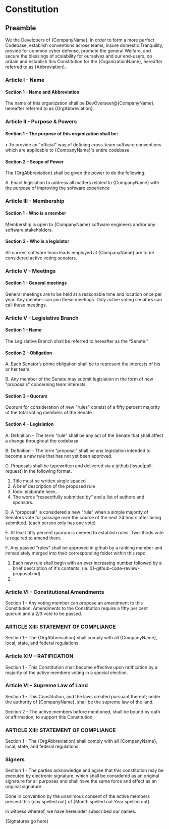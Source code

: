 # Constitution

## Preamble
We the Developers of {CompanyName}, in order to form a more perfect Codebase, establish conventions across teams, insure domestic Tranquility, provide for common cyber defense, promote the general Welfare, and secure the blessings of scalability for ourselves and our end-users, do ordain and establish this Constitution for the {OrganizationName}, hereafter referred to as {Abbreviation}.

### Article I - Name

#### Section 1 - Name and Abbreviation

The name of this organization shall be DevOverseer@{CompanyName}, hereafter referred to as {OrgAbbreviation}.


### Article II - Purpose & Powers

#### Section 1 - The purpose of this organization shall be:

• To provide an "official" way of defining cross-team software conventions which are applicable to {CompanyName}'s entire codebase

#### Section 2 – Scope of Power

The {OrgAbbreviation} shall be given the power to do the following:

A. Enact legislation to address all matters related to {CompanyName} with the purpose of improving
the software experience

### Article III - Membership

#### Section 1 - Who is a member

Membership is open to {CompanyName} software engineers and/or any software
stakeholders. 

#### Section 2 - Who is a legislator

All current software team leads employed at {CompanyName} are to be considered active voting senators.


### Article V - Meetings

#### Section 1 - General meetings 

General meetings are to be held at a reasonable time and location once per year. Any member can join these meetings. Only active voting senators can call these meetings.


### Article V - Legislative Branch

#### Section 1 – Name

The Legislative Branch shall be referred to hereafter as the “Senate.”

#### Section 2 – Obligation

A. Each Senator’s prime obligation shall be to represent the interests of his or her team.

B. Any member of the Senate may submit legislation in the form of new "proposals" 
concerning team interests.

#### Section 3 – Quorum

Quorum for consideration of new "rules" consist of a fifty percent majority of the total voting members of
the Senate.

#### Section 4 – Legislation

A. Definition – The term “rule” shall be any act of the Senate that shall affect a change throughout
the codebase.

B. Definition – The term “proposal” shall be any legislation intended to become a new rule that has not yet been approved.


C. Proposals shall be typewritten and delivered via a github [issue|pull-request] in the following format.

1. Title must be written single spaced
2. A brief description of the proposed rule
3. todo: elaborate here...
6. The words “respectfully submitted by” and a list of authors and sponsors.


D. A "proposal" is considered a new "rule" when a simple majority of Senators vote for passage over the course of the next 24 hours after being submitted. (each person only has one vote)

E. At least fifty percent quorum is needed to establish rules. Two-thirds vote is required to amend them.

F. Any passed "rules" shall be approved in github by a ranking member and immediately merged into their corresponding folder within this repo

1. Each new rule shall begin with an ever increasing number followed by a brief description of it's contents. (ie. 01-github-code-review-proposal.md)
2. 

### Article VI - Constitutional Amendments


Section 1 - Any voting member can propose an amendment to this Constitution. Amendments to the Constitution require a
fifty per cent quorum and a 2/3 vote to be passed. 

### ARTICLE XIII: STATEMENT OF COMPLIANCE

Section 1 - The {OrgAbbreviation} shall comply with all {CompanyName}, local, state, and federal
regulations.


### Article XIV - RATIFICATION

Section 1 - This Constitution shall become effective upon ratification by
a majority of the active members voting in a special election.

### Article VI - Supreme Law of Land

Section 1 - This Constitution, and the laws created pursuant thereof; under the authority of {CompanyName}, shall be the supreme law of the land.

Section 2 - The active members before mentioned, shall be bound by oath or affirmation, to support this Constitution;


### ARTICLE XIII: STATEMENT OF COMPLIANCE

Section 1 - The {OrgAbbreviation} shall comply with all {CompanyName}, local, state, and federal
regulations.


### Signers

Section 1 - The parties acknowledge and agree that this constitution may be executed by electronic
signature, which shall be considered as an original signature for all purposes and shall have the same force
and effect as an original signature


Done in convention by the unanimous consent of the active members present this {day spelled out} of {Month spelled out Year spelled out}.

In witness whereof, we have hereunder subscribed our names.


{Signatures go here}




